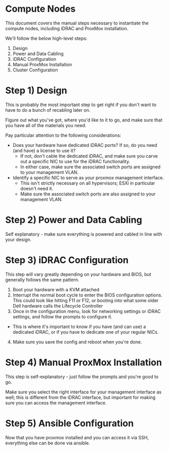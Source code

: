 # Compute Nodes

This document covers the manual steps necessary to instantiate the compute nodes, including iDRAC and ProxMox installation.

We'll follow the below high-level steps:
1) Design
2) Power and Data Cabling
3) iDRAC Configuration
4) Manual ProxMox Installation
5) Cluster Configuration

# Step 1) Design

This is probably the most important step to get right if you don't want to have to do a bunch of recabling later on.

Figure out what you've got, where you'd like to it to go, and make sure that you have all of the materials you need.

Pay particular attention to the following considerations:
- Does your hardware have dedicated iDRAC ports? If so, do you need (and have) a license to use it?
  - If not, don't cable the dedicated iDRAC, and make sure you carve out a specific NIC to use for the iDRAC functionality.
  - In either case, make sure the associated switch ports are assigned to your management VLAN.
- Identify a specific NIC to serve as your proxmox management interface.
  - This isn't strictly necessary on all hypervisors; ESXi in particular doesn't need it.
  - Make sure the associated switch ports are also assigned to your management VLAN.

# Step 2) Power and Data Cabling

Self explanatory - make sure everything is powered and cabled in line with your design.

# Step 3) iDRAC Configuration

This step will vary greatly depending on your hardware and BIOS, but generally follows the same pattern.
1) Boot your hardware with a KVM attached
2) Interrupt the normal boot cycle to enter the BIOS configuration options. This could look like hitting F11 or F12, or booting into what some older Dell hardware calls the Lifecycle Controller
3) Once in the configuration menu, look for networking settings or iDRAC settings, and follow the prompts to configure it.
- This is where it's important to know if you have (and can use) a dedicated iDRAC, or if you have to dedicate one of your regular NICs.
4) Make sure you save the config and reboot when you're done.

# Step 4) Manual ProxMox Installation

This step is self-explanatory - just follow the prompts and you're good to go.

Make sure you select the right interface for your management interface as well; this is different from the iDRAC interface, but important for making sure you can access the management interface.

# Step 5) Ansible Configuration

Now that you have proxmox installed and you can access it via SSH, everything else can be done via ansible.